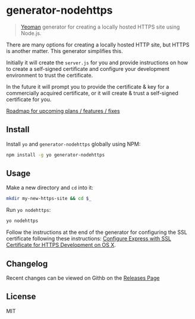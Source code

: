 # generator-nodehttps

> [Yeoman](http://yeoman.io) generator for creating a locally hosted HTTPS site using Node.js.

There are many options for creating a locally hosted HTTP site, but HTTPS is another matter. This generator simplifies this. 

Initially it will create the `server.js` for you and provide instructions on how to create a self-signed certificate and configure your development environment to trust the certificate.

In the future it will prompt you to provide the certificate & key for a commercially acquired certificate, or it will create & trust a self-signed certificate for you. 

[Roadmap for upcoming plans / features / fixes](https://github.com/andrewconnell/generator-nodehttps/issues/1)

## Install
Install `yo` and `generator-nodehttps` globally using NPM:

````bash
npm install -g yo generator-nodehttps
````

## Usage

Make a new directory and `cd` into it:

````bash
mkdir my-new-https-site && cd $_
````

Run `yo nodehttps`:

````bash
yo nodehttps
````

Follow the instructions at the end of the generator for configuring the SSL certificate following these instructions: [Configure Express with SSL Certificate for HTTPS Development on OS X](docs/setup-https.md).

## Changelog

Recent changes can be viewed on Githb on the [Releases Page](https://github.com/andrewconnell/generator-nodehttps/releases)

## License

MIT